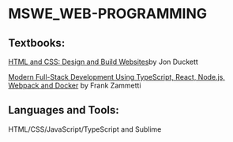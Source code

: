 # MSWE_WEB-PROGRAMMING

## Textbooks:

[HTML and CSS: Design and Build Websites](https://www.amazon.com/HTML-CSS-Design-Build-Websites/dp/1118008189)by Jon Duckett

[Modern Full-Stack Development Using TypeScript, React, Node.js, Webpack and Docker](https://link.springer.com/book/10.1007/978-1-4842-5738-8) by Frank Zammetti

## Languages and Tools:

HTML/CSS/JavaScript/TypeScript and Sublime
